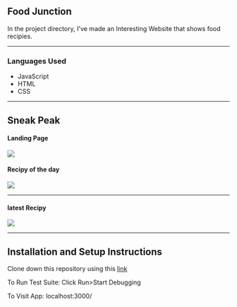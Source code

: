 <h2>Food Junction</h2>
In the project directory, I've made an Interesting Website that shows food recipies.

<hr/>
<h3>Languages Used</h3>


* JavaScript
* HTML
* CSS


<hr/>

## Sneak Peak
#### Landing Page
<img src="https://im.ge/i/oY1DOy"/>

#### Recipy of the day

<img src="https://im.ge/i/oY1azJ"/>
<hr/>

####  latest Recipy 

<img src="https://im.ge/i/oY1sya"/>
<hr/>


## Installation and Setup Instructions
Clone down this repository using this <a href="https://github.com/dhirendra9032/Food_Junction_Point.git">link</a>




To Run Test Suite: Click Run>Start Debugging

To Visit App: localhost:3000/
